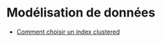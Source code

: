 # Modélisation de données

<!-- - [Comment diminuer la taille d'un fichier de bases de données](./shrink-database-file.md) -->
- [Comment choisir un index clustered](./clustered-index.md)
